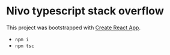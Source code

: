 # Nivo typescript stack overflow

This project was bootstrapped with [Create React App](https://github.com/facebook/create-react-app).


* `npm i`
* `npm tsc`


